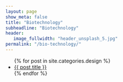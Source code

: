 ```yaml
---
layout: page
show_meta: false
title: "Biotechnology"
subheadline: "Biotechnology"
header:
   image_fullwidth: "header_unsplash_5.jpg"
permalink: "/bio-technology/"
---
```

<ul>
    {% for post in site.categories.design %}
    <li><a href="{{ site.url }}{{ site.baseurl }}{{ post.url }}">{{ post.title }}</a></li>
    {% endfor %}
</ul>
